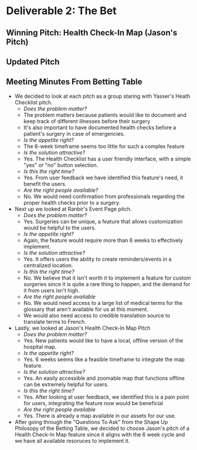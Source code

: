 # Deliverable 2: The Bet
## Winning Pitch: Health Check-In Map (Jason's Pitch)
## Updated Pitch
## Meeting Minutes From Betting Table
- We decided to look at each pitch as a group staring with Yasser's Heath Checklist pitch.
  - *Does the problem matter?*
  - The problem matters because patients would like to document and keep track of different illnesses before their surgery
  - It's also important to have documented health checks before a patient's surgery in case of emergencies.
  - *Is the appetite right?*
  - The 6-week timeframe seems too little for such a complex feature
  - *Is the solution attractive?*
  - Yes. The Health Checklist has a user friendly interface, with a simple "yes" or "no" button selection.
  - *Is this the right time?*
  - Yes. From user feedback we have identified this feature's need, it benefit the users.
  - *Are the right people available?*
  - No. We would need confirmation from professionals regarding the proper health checks prior to a surgery.
- Next up we looked at Ranbir's Event Page pitch.
  - *Does the problem matter?*
  - Yes. Surgeries can be unique, a feature that allows customization would be helpful to the users.
  - *Is the appetite right?*
  - Again, the feature would require more than 6 weeks to effectively implement.
  - *Is the solution attractive?*
  - Yes. It offers users the ability to create reminders/events in a centralized location.
  - *Is this the right time?*
  - No. We believe that it isn't worth it to implement a feature for custom surgeries since it is quite a rare thing to happen, and the demand for it from users isn't high.
  - *Are the right people available*
  - No. We would need access to a large list of medical terms for the glossary that aren't available for us at this moment.
  - We would also need access to credible translation source to translate terms to French.
- Lastly, we looked at Jason's Health Check-In Map Pitch
  - *Does the problem matter?*
  - Yes. New patients would like to have a local, offline version of the hospital map. 
  - *Is the appetite right?*
  - Yes. 6 weeks seems like a feasible timeframe to integrate the map feature.
  - *Is the solution attractive?*
  - Yes. An easily accessible and zoomable map that functions offline can be extremely helpful for users.
  - *Is this the right time?*
  - Yes. After looking at user feedback, we identified this is a pain point for users, integrating the feature now would be beneficial
  - *Are the right people available*
  - Yes. There is already a map available in our assets for our use.
- After going through the "Questions To Ask" from the Shape Up Philosopy of the Betting Table, we decided to choose Jason's pitch of a Health Check-In Map feature since it aligns with the 6 week cycle and we have all available resoruces to implement it.
